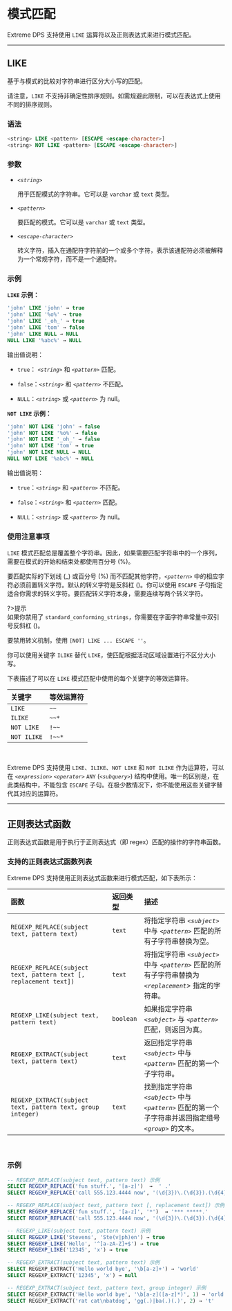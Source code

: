# 模式匹配

Extreme DPS 支持使用 `LIKE` 运算符以及正则表达式来进行模式匹配。

---

## LIKE

基于与模式的比较对字符串进行区分大小写的匹配。

请注意，`LIKE` 不支持非确定性排序规则。如需规避此限制，可以在表达式上使用不同的排序规则。

### 语法

```sql
<string> LIKE <pattern> [ESCAPE <escape-character>]
<string> NOT LIKE <pattern> [ESCAPE <escape-character>]
```

### 参数

- *`<string>`*

    用于匹配模式的字符串。它可以是 `varchar` 或 `text` 类型。

- *`<pattern>`*

    要匹配的模式。它可以是 `varchar` 或 `text` 类型。

- *`<escape-character>`*

    转义字符，插入在通配符字符前的一个或多个字符，表示该通配符必须被解释为一个常规字符，而不是一个通配符。

### 示例


**`LIKE` 示例：**

```sql
'john' LIKE 'john' → true
'john' LIKE '%o%' → true
'john' LIKE '_oh_' → true
'john' LIKE 'tom' → false
'john' LIKE NULL → NULL
NULL LIKE '%abc%' → NULL
```

输出值说明：

- `true`： *`<string>`* 和 *`<pattern>`* 匹配。

- `false`：*`<string>`* 和 *`<pattern>`* 不匹配。

- `NULL`：*`<string>`* 或 *`<pattern>`* 为 null。



**`NOT LIKE` 示例：**

```sql
'john' NOT LIKE 'john' → false
'john' NOT LIKE '%o%' → false
'john' NOT LIKE '_oh_' → false
'john' NOT LIKE 'tom' → true
'john' NOT LIKE NULL → NULL
NULL NOT LIKE '%abc%' → NULL
```

输出值说明：

- `true`：*`<string>`* 和 *`<pattern>`* 不匹配。

- `false`：*`<string>`* 和 *`<pattern>`* 匹配。

- `NULL`：*`<string>`* 或 *`<pattern>`* 为 null。

### 使用注意事项

`LIKE` 模式匹配总是覆盖整个字符串。因此，如果需要匹配字符串中的一个序列，需要在模式的开始和结束处都使用百分号 (%)。

要匹配实际的下划线 (_) 或百分号 (%) 而不匹配其他字符，*`<pattern>`* 中的相应字符必须前置转义字符。默认的转义字符是反斜杠 (\)。你可以使用 `ESCAPE` 子句指定适合你需求的转义字符。要匹配转义字符本身，需要连续写两个转义字符。

?>提示 <br/>
如果你禁用了 `standard_conforming_strings`，你需要在字面字符串常量中双引号反斜杠 (\)。  

要禁用转义机制，使用 `[NOT] LIKE ... ESCAPE ''`。

你可以使用关键字 `ILIKE` 替代 `LIKE`，使匹配根据活动区域设置进行不区分大小写。

下表描述了可以在 `LIKE` 模式匹配中使用的每个关键字的等效运算符。

| 关键字 | 等效运算符 |
| :- | :- |
| `LIKE` | `~~` |
| `ILIKE` | `~~*` |
| `NOT LIKE` | `!~~` |
| `NOT ILIKE` | `!~~*` |

<br/>

Extreme DPS 支持使用 `LIKE`、`ILIKE`、`NOT LIKE` 和 `NOT ILIKE` 作为运算符，可以在 *`<expression>`* *`<operator>`* `ANY` (*`<subquery>`*) 结构中使用。唯一的区别是，在此类结构中，不能包含 `ESCAPE` 子句。在极少数情况下，你不能使用这些关键字替代其对应的运算符。

---
## 正则表达式函数

正则表达式函数是用于执行于正则表达式（即 regex）匹配的操作的字符串函数。


### 支持的正则表达式函数列表

Extreme DPS 支持使用正则表达式函数来进行模式匹配，如下表所示：

| 函数 | 返回类型 | 描述 | 
| :- | :- | :- |
| `REGEXP_REPLACE(subject text, pattern text)` | `text` | 将指定字符串 *`<subject>`* 中与 *`<pattern>`* 匹配的所有子字符串替换为空。 | 
| `REGEXP_REPLACE(subject text, pattern text [, replacement text])`  | `text` | 将指定字符串 *`<subject>`* 中与 *`<pattern>`* 匹配的所有子字符串替换为 *`<replacement`>* 指定的字符串。 | 
| `REGEXP_LIKE(subject text, pattern text)` | `boolean` | 如果指定字符串 *`<subject>`* 与 *`<pattern>`* 匹配，则返回为真。|
| `REGEXP_EXTRACT(subject text, pattern text)` | `text` | 返回指定字符串 *`<subject>`* 中与 *`<pattern>`* 匹配的第一个子字符串。|
| `REGEXP_EXTRACT(subject text, pattern text, group integer)` | `text` | 找到指定字符串 *`<subject>`* 中与 *`<pattern>`* 匹配的第一个子字符串并返回指定组号 *`<group>`* 的文本。 |

<br/>

### 示例

```sql
-- REGEXP_REPLACE(subject text, pattern text) 示例
SELECT REGEXP_REPLACE('fun stuff.', '[a-z]')  →  ' .'
SELECT REGEXP_REPLACE('call 555.123.4444 now', '(\d{3})\.(\d{3}).(\d{4})')  → 'call  now'

-- REGEXP_REPLACE(subject text, pattern text [, replacement text]) 示例
SELECT REGEXP_REPLACE('fun stuff.', '[a-z]', '*')  → '*** *****.'
SELECT REGEXP_REPLACE('call 555.123.4444 now', '(\d{3})\.(\d{3}).(\d{4})', '($1) $2-$3') → 'call (555) 123-4444 now'

-- REGEXP_LIKE(subject text, pattern text) 示例
SELECT REGEXP_LIKE('Stevens', 'Ste(v|ph)en') → true
SELECT REGEXP_LIKE('Hello', '^[a-zA-Z]+$') → true
SELECT REGEXP_LIKE('12345', 'x') → true

-- REGEXP_EXTRACT(subject text, pattern text) 示例
SELECT REGEXP_EXTRACT('Hello world bye', '\b[a-z]+') → 'world'
SELECT REGEXP_EXTRACT('12345', 'x') → null

-- REGEXP_EXTRACT(subject text, pattern text, group integer) 示例
SELECT REGEXP_EXTRACT('Hello world bye', '\b[a-z]([a-z]*)', 1) → 'orld'
SELECT REGEXP_EXTRACT('rat cat\nbatdog', 'gg(.)|ba(.)(.)', 2) → 't'
```
